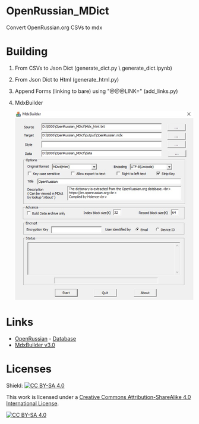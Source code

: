 # OpenRussian_MDict

Convert OpenRussian.org CSVs to mdx

# Building

1. From CSVs to Json Dict (generate_dict.py \ generate_dict.ipynb)

2. From Json Dict to Html (generate_html.py)

3. Append Forms (linking to bare) using "@@@LINK=" (add_links.py)

4. MdxBuilder

   ![MdxBuilder](pic/MdxBuilder.jpg)

# Links

- [OpenRussian](https://en.openrussian.org/) - [Database](https://app.togetherdb.com/db/fwoedz5fvtwvq03v/russian3)
- [MdxBuilder v3.0](https://www.pdawiki.com/forum/thread-42526-1-1.html)

# Licenses

Shield: [![CC BY-SA 4.0][cc-by-sa-shield]][cc-by-sa]

This work is licensed under a
[Creative Commons Attribution-ShareAlike 4.0 International License][cc-by-sa].

[![CC BY-SA 4.0][cc-by-sa-image]][cc-by-sa]

[cc-by-sa]: http://creativecommons.org/licenses/by-sa/4.0/
[cc-by-sa-image]: https://licensebuttons.net/l/by-sa/4.0/88x31.png
[cc-by-sa-shield]: https://img.shields.io/badge/License-CC%20BY--SA%204.0-lightgrey.svg
